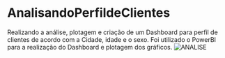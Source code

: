 # AnalisandoPerfildeClientes
Realizando a análise, plotagem e criação de um Dashboard para perfil de clientes de acordo com a Cidade, idade e o sexo.
Foi utilizado o PowerBI para a realização do Dashboard e plotagem dos gráficos. 
![ANALISE](https://user-images.githubusercontent.com/72771600/131943014-76b37419-e242-456d-8857-1de0bb1d7e62.png)
